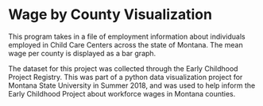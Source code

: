 # Wage by County Visualization
This program takes in a file of employment information about individuals employed in Child Care Centers across the state of Montana. The mean wage per county is displayed as a bar graph.

The dataset for this project was collected through the Early Childhood Project Registry. This was part of a python data visualization project for Montana State University in Summer 2018, and was used to help inform the Early Childhood Project about workforce wages in Montana counties.
